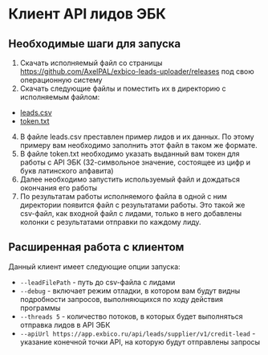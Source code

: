 # Клиент API лидов ЭБК
## Необходимые шаги для запуска

1. Скачать исполняемый файл со страницы https://github.com/AxelPAL/exbico-leads-uploader/releases под свою операционную систему
2. Скачать следующие файлы и поместить их в директорию с исполняемым файлом:
- [leads.csv](https://raw.githubusercontent.com/AxelPAL/exbico-leads-uploader/main/leads.csv)
- [token.txt](https://raw.githubusercontent.com/AxelPAL/exbico-leads-uploader/main/token.txt)
4. В файле leads.csv преставлен пример лидов и их данных. По этому примеру вам необходимо заполнить этот файл в таком же формате.
5. В файле token.txt необходимо указать выданный вам токен для работы с API ЭБК (32-символьное значение, состоящее из цифр и букв латинского алфавита)
6. Далее необходимо запустить используемый файл и дождаться окончания его работы
7. По результатам работы исполняемого файла в одной с ним директории появится файл с результатами работы. Это такой же csv-файл, как входной файл с лидами, только в него добавлены колонки с результатами отправки по каждому лиду.

## Расширенная работа с клиентом

Данный клиент имеет следующие опции запуска:

- `--leadFilePath` - путь до csv-файла с лидами
- `--debug` - включает режим отладки, в котором вам будут видны подробности запросов, выполняющихся по ходу действия программы
- `--threads 5` - количество потоков, в которых будет выполняться отправка лидов в API ЭБК
- `--apiUrl https://app.exbico.ru/api/leads/supplier/v1/credit-lead` - указание конечной точки API, на которую будут отправлены запросы
